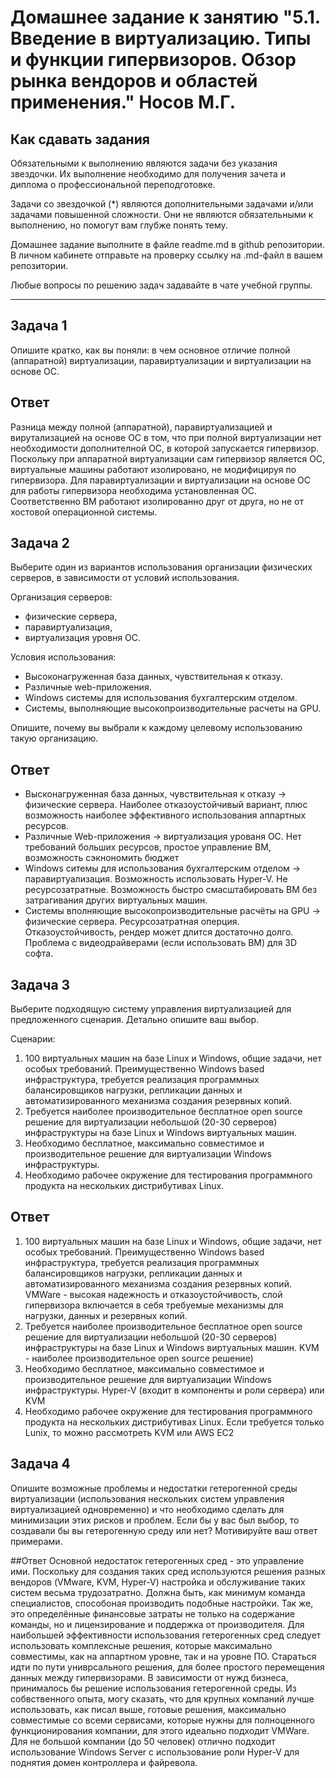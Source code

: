 
# Домашнее задание к занятию "5.1. Введение в виртуализацию. Типы и функции гипервизоров. Обзор рынка вендоров и областей применения." Носов М.Г.


## Как сдавать задания

Обязательными к выполнению являются задачи без указания звездочки. Их выполнение необходимо для получения зачета и диплома о профессиональной переподготовке.

Задачи со звездочкой (*) являются дополнительными задачами и/или задачами повышенной сложности. Они не являются обязательными к выполнению, но помогут вам глубже понять тему.

Домашнее задание выполните в файле readme.md в github репозитории. В личном кабинете отправьте на проверку ссылку на .md-файл в вашем репозитории.

Любые вопросы по решению задач задавайте в чате учебной группы.

---

## Задача 1

Опишите кратко, как вы поняли: в чем основное отличие полной (аппаратной) виртуализации, паравиртуализации и виртуализации на основе ОС.

## Ответ

Разница между полной (аппаратной), паравиртуализацией и вирутализацией на основе ОС в том, что при полной виртуализации нет необходимости дополнителной ОС, в которой запускается гипервизор. Поскольку при аппаратной виртуализации сам гипервизор является ОС, виртуальные машины работают изолировано, не модифицируя по гипервизора. Для паравиртуализации и виртуализации на основе ОС для работы гипервизора необходима установленная ОС. Соответственно ВМ работают изолированно друг от друга, но не от хостовой операционной системы.




## Задача 2

Выберите один из вариантов использования организации физических серверов, в зависимости от условий использования.

Организация серверов:
- физические сервера,
- паравиртуализация,
- виртуализация уровня ОС.

Условия использования:
- Высоконагруженная база данных, чувствительная к отказу.
- Различные web-приложения.
- Windows системы для использования бухгалтерским отделом.
- Системы, выполняющие высокопроизводительные расчеты на GPU.

Опишите, почему вы выбрали к каждому целевому использованию такую организацию.

## Ответ
- Высконагруженная база данных, чувствительная к отказу -> физические сервера. Наиболее отказоустойчивый вариант, плюс возможность наиболее эффективного использования аппартных ресурсов. 
- Различные Web-приложения -> виртуализация урованя ОС. Нет требований больших ресурсов, простое управление ВМ, возможность сэкнономить бюджет
- Windows ситемы для использования бухгалтерским отделом -> паравиртуализация. Возможность использовать Hyper-V. Не ресурсозатратные. Возможность быстро смасштабировать ВМ без затрагивания других виртуальных машин. 
- Системы вполняющие высокопроизводительные расчёты на GPU -> физические сервера. Ресурсозатратная оперция. Отказоустойчивость, рендер может длится достаточно долго. Проблема с видеодрайверами (если использовать ВМ) для 3D софта.


## Задача 3

Выберите подходящую систему управления виртуализацией для предложенного сценария. Детально опишите ваш выбор.

Сценарии:

1. 100 виртуальных машин на базе Linux и Windows, общие задачи, нет особых требований. Преимущественно Windows based инфраструктура, требуется реализация программных балансировщиков нагрузки, репликации данных и автоматизированного механизма создания резервных копий.
2. Требуется наиболее производительное бесплатное open source решение для виртуализации небольшой (20-30 серверов) инфраструктуры на базе Linux и Windows виртуальных машин.
3. Необходимо бесплатное, максимально совместимое и производительное решение для виртуализации Windows инфраструктуры.
4. Необходимо рабочее окружение для тестирования программного продукта на нескольких дистрибутивах Linux.

## Ответ

1. 100 виртуальных машин на базе Linux и Windows, общие задачи, нет особых требований. Преимущественно Windows based инфраструктура, требуется реализация программных балансировщиков нагрузки, репликации данных и автоматизированного механизма создания резервных копий.
    VMWare - высокая надежность и отказоустойчивость, слой гипервизора включается в себя требуемые механизмы для нагрузки, данных и резервных копий.    
2. Требуется наиболее производительное бесплатное open source решение для виртуализации небольшой (20-30 серверов) инфраструктуры на базе Linux и Windows виртуальных машин.
    KVM - наиболее производительное open source решение)   
3. Необходимо бесплатное, максимально совместимое и производительное решение для виртуализации Windows инфраструктуры.
   Hyper-V (входит в компоненты и роли сервера) или KVM
4. Необходимо рабочее окружение для тестирования программного продукта на нескольких дистрибутивах Linux.
    Если требуется только Lunix, то можно рассмотреть KVM или AWS EC2



## Задача 4

Опишите возможные проблемы и недостатки гетерогенной среды виртуализации (использования нескольких систем управления виртуализацией одновременно) и что необходимо сделать для минимизации этих рисков и проблем. Если бы у вас был выбор, то создавали бы вы гетерогенную среду или нет? Мотивируйте ваш ответ примерами.

##Ответ
Основной недостаток гетерогенных сред - это управление ими. Поскольку для создания таких сред используются решения разных вендоров (VMware, KVM, Hyper-V) настройка и обслуживание таких систем весьма трудозатратно. Должна быть, как минимум команда специалистов, способоная производить подобные настройки. Так же, это определённые финансовые затраты не только на содержание команды, но и лицензирование и поддержка от производителя. 
Для наибольшей эффективности использования гетерогенных сред следует использовать комплексные решения, которые максимально совместимы, как на аппартном уровне, так и на уровне ПО. Стараться идти по пути униврсального решения, для более простого перемещения данных между гипервизорами.
В зависимости от нужд бизнеса, принималось бы решение использования гетерогенной среды. Из собвственного опыта, могу сказать, что для крупных компаний лучше использовать, как писал выше, готовые решения, максимально совместимые со всеми сервисами, которые нужны для полноценного функционирования компании, для этого идеально подходит VMWare. Для не большой компании (до 50 человек) отлично подходит использование Windows Server с использование роли Hyper-V для поднятия домен контроллера и файревола.